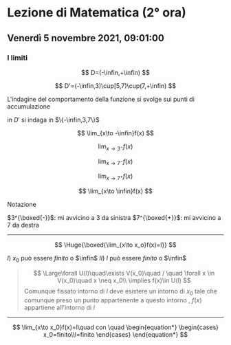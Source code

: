 #  Lezione di Matematica (2° ora)
## Venerdì 5 novembre 2021, 09:01:00
### I limiti

$$
D=(-\infin,+\infin)
$$

$$
D'=(-\infin,3)\cup[5,7)\cup(7,+\infin)
$$


L'indagine del comportamento della funzione si svolge sui punti di accumulazione

in $D'$ si  indaga in $\{-\infin,3,7\}$



$$
\lim_{x\to -\infin}f(x)
$$

$$
\lim_{x\to 3^{-}}f(x)
$$

$$
\lim_{x\to 7^{-}}f(x)
$$

$$
\lim_{x\to 7^{+}}f(x)
$$

$$
\lim_{x\to \infin}f(x)
$$

Notazione

$3^{\boxed{-}}$: mi avvicino a $3$ da sinistra
$7^{\boxed{+}}$: mi avvicino a $7$ da destra


---


$$
\Huge{\boxed{\lim_{x\to x_o}f(x)=l}}
$$

$I)$ $x_0$ può essere $finito$ o $\infin$
$II)$ $l$ può essere $finito$ o $\infin$


> $$
\Large\forall U(l)\quad\exists V(x_0)\quad / \quad \forall x \in V(x_0)\quad x \neq x_0\\
\implies f(x)\in U(l)
$$
> Comunque fissato  intorno di $l$ deve esistere un intorno di $x_0$ tale che comunque  preso un punto appartenente a questo intorno , $f(x)$ appartiene all'intorno di $l$

---


$$
\lim_{x\to x_0}f(x)=l\quad con \quad \begin{equation*} \begin{cases} x_0=finito\\l=finito \end{cases} \end{equation*}
$$





<!--stackedit_data:
eyJoaXN0b3J5IjpbOTQyODM3MDE4LC0xMjIxODMzMzE5LC03Mj
I5MDk1MDddfQ==
-->